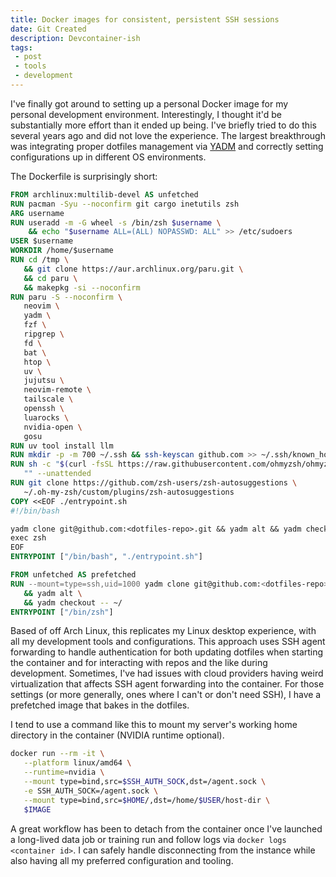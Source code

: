 ```yaml
---
title: Docker images for consistent, persistent SSH sessions
date: Git Created
description: Devcontainer-ish
tags: 
 - post
 - tools
 - development
---
```

I've finally got around to setting up a personal Docker image for my personal development environment. Interestingly, I thought it'd be substantially more effort than it
ended up being. I've briefly tried to do this several years ago and did not love the experience. The largest breakthrough was integrating proper dotfiles management via
[YADM](https://yadm.io/) and correctly setting configurations up in different OS environments.

The Dockerfile is surprisingly short:
```dockerfile
FROM archlinux:multilib-devel AS unfetched 
RUN pacman -Syu --noconfirm git cargo inetutils zsh 
ARG username
RUN useradd -m -G wheel -s /bin/zsh $username \
    && echo "$username ALL=(ALL) NOPASSWD: ALL" >> /etc/sudoers 
USER $username
WORKDIR /home/$username
RUN cd /tmp \
   && git clone https://aur.archlinux.org/paru.git \
   && cd paru \
   && makepkg -si --noconfirm 
RUN paru -S --noconfirm \
   neovim \
   yadm \
   fzf \
   ripgrep \
   fd \
   bat \
   htop \
   uv \
   jujutsu \
   neovim-remote \
   tailscale \
   openssh \
   luarocks \
   nvidia-open \
   gosu
RUN uv tool install llm 
RUN mkdir -p -m 700 ~/.ssh && ssh-keyscan github.com >> ~/.ssh/known_hosts 
RUN sh -c "$(curl -fsSL https://raw.githubusercontent.com/ohmyzsh/ohmyzsh/master/tools/install.sh)" \
   "" --unattended 
RUN git clone https://github.com/zsh-users/zsh-autosuggestions \
   ~/.oh-my-zsh/custom/plugins/zsh-autosuggestions 
COPY <<EOF ./entrypoint.sh
#!/bin/bash

yadm clone git@github.com:<dotfiles-repo>.git && yadm alt && yadm checkout -- ~/
exec zsh
EOF
ENTRYPOINT ["/bin/bash", "./entrypoint.sh"]

FROM unfetched AS prefetched
RUN --mount=type=ssh,uid=1000 yadm clone git@github.com:<dotfiles-repo>.git \
   && yadm alt \
   && yadm checkout -- ~/ 
ENTRYPOINT ["/bin/zsh"]
```

Based of off Arch Linux, this replicates my Linux desktop experience, with all my development tools and configurations. This approach uses SSH agent forwarding to handle
authentication for both updating dotfiles when starting the container and for interacting with repos and the like during development. Sometimes, I've had issues with
cloud providers having weird virtualization that affects SSH agent forwarding into the container. For those settings (or more generally, ones where I can't or don't need
SSH), I have a prefetched image that bakes in the dotfiles. 

I tend to use a command like this to mount my server's working home directory in the container (NVIDIA runtime optional). 
```bash
docker run --rm -it \
   --platform linux/amd64 \
   --runtime=nvidia \
   --mount type=bind,src=$SSH_AUTH_SOCK,dst=/agent.sock \
   -e SSH_AUTH_SOCK=/agent.sock \
   --mount type=bind,src=$HOME/,dst=/home/$USER/host-dir \
   $IMAGE
```

A great workflow has been to detach from the container once I've launched a long-lived data job or training run and follow logs via `docker logs <container id>`. I can
safely handle disconnecting from the instance while also having all my preferred configuration and tooling. 
